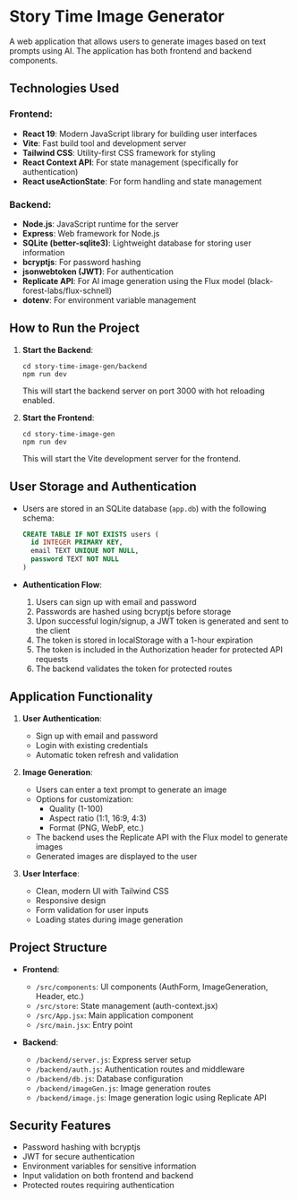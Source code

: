 # Story Time Image Generator

A web application that allows users to generate images based on text prompts using AI. The application has both frontend and backend components.

## Technologies Used

### Frontend:
- **React 19**: Modern JavaScript library for building user interfaces
- **Vite**: Fast build tool and development server
- **Tailwind CSS**: Utility-first CSS framework for styling
- **React Context API**: For state management (specifically for authentication)
- **React useActionState**: For form handling and state management

### Backend:
- **Node.js**: JavaScript runtime for the server
- **Express**: Web framework for Node.js
- **SQLite (better-sqlite3)**: Lightweight database for storing user information
- **bcryptjs**: For password hashing
- **jsonwebtoken (JWT)**: For authentication
- **Replicate API**: For AI image generation using the Flux model (black-forest-labs/flux-schnell)
- **dotenv**: For environment variable management

## How to Run the Project

1. **Start the Backend**:
   ```
   cd story-time-image-gen/backend
   npm run dev
   ```
   This will start the backend server on port 3000 with hot reloading enabled.

2. **Start the Frontend**:
   ```
   cd story-time-image-gen
   npm run dev
   ```
   This will start the Vite development server for the frontend.

## User Storage and Authentication

- Users are stored in an SQLite database (`app.db`) with the following schema:
  ```sql
  CREATE TABLE IF NOT EXISTS users (
    id INTEGER PRIMARY KEY,
    email TEXT UNIQUE NOT NULL,
    password TEXT NOT NULL
  )
  ```

- **Authentication Flow**:
  1. Users can sign up with email and password
  2. Passwords are hashed using bcryptjs before storage
  3. Upon successful login/signup, a JWT token is generated and sent to the client
  4. The token is stored in localStorage with a 1-hour expiration
  5. The token is included in the Authorization header for protected API requests
  6. The backend validates the token for protected routes

## Application Functionality

1. **User Authentication**:
   - Sign up with email and password
   - Login with existing credentials
   - Automatic token refresh and validation

2. **Image Generation**:
   - Users can enter a text prompt to generate an image
   - Options for customization:
     - Quality (1-100)
     - Aspect ratio (1:1, 16:9, 4:3)
     - Format (PNG, WebP, etc.)
   - The backend uses the Replicate API with the Flux model to generate images
   - Generated images are displayed to the user

3. **User Interface**:
   - Clean, modern UI with Tailwind CSS
   - Responsive design
   - Form validation for user inputs
   - Loading states during image generation

## Project Structure

- **Frontend**:
  - `/src/components`: UI components (AuthForm, ImageGeneration, Header, etc.)
  - `/src/store`: State management (auth-context.jsx)
  - `/src/App.jsx`: Main application component
  - `/src/main.jsx`: Entry point

- **Backend**:
  - `/backend/server.js`: Express server setup
  - `/backend/auth.js`: Authentication routes and middleware
  - `/backend/db.js`: Database configuration
  - `/backend/imageGen.js`: Image generation routes
  - `/backend/image.js`: Image generation logic using Replicate API

## Security Features

- Password hashing with bcryptjs
- JWT for secure authentication
- Environment variables for sensitive information
- Input validation on both frontend and backend
- Protected routes requiring authentication
